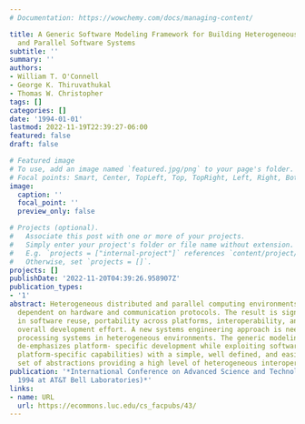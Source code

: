 ```yaml
---
# Documentation: https://wowchemy.com/docs/managing-content/

title: A Generic Software Modeling Framework for Building Heterogeneous Distributed
  and Parallel Software Systems
subtitle: ''
summary: ''
authors:
- William T. O'Connell
- George K. Thiruvathukal
- Thomas W. Christopher
tags: []
categories: []
date: '1994-01-01'
lastmod: 2022-11-19T22:39:27-06:00
featured: false
draft: false

# Featured image
# To use, add an image named `featured.jpg/png` to your page's folder.
# Focal points: Smart, Center, TopLeft, Top, TopRight, Left, Right, BottomLeft, Bottom, BottomRight.
image:
  caption: ''
  focal_point: ''
  preview_only: false

# Projects (optional).
#   Associate this post with one or more of your projects.
#   Simply enter your project's folder or file name without extension.
#   E.g. `projects = ["internal-project"]` references `content/project/deep-learning/index.md`.
#   Otherwise, set `projects = []`.
projects: []
publishDate: '2022-11-20T04:39:26.958907Z'
publication_types:
- '1'
abstract: Heterogeneous distributed and parallel computing environments are highly
  dependent on hardware and communication protocols. The result is significant difficulty
  in software reuse, portability across platforms, interoperability, and an increased
  overall development effort. A new systems engineering approach is needed for parallel
  processing systems in heterogeneous environments. The generic modeling framework
  de-emphasizes platform- specific development while exploiting software reuse (and
  platform-specific capabilities) with a simple, well defined, and easily integrated
  set of abstractions providing a high level of heterogeneous interoperability.
publication: '*International Conference on Advanced Science and Technology (ICAST
  1994 at AT&T Bell Laboratories)*'
links:
- name: URL
  url: https://ecommons.luc.edu/cs_facpubs/43/
---
```


